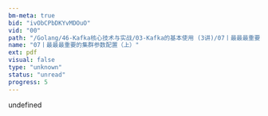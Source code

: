 ```yaml
---
bm-meta: true
bid: "ivObCPbDKYvMDOuO"
vid: "00"
path: "/Golang/46-Kafka核心技术与实战/03-Kafka的基本使用 (3讲)/07丨最最最重要的集群参数配置（上）.pdf"
name: "07丨最最最重要的集群参数配置（上）"
ext: pdf
visual: false
type: "unknown"
status: "unread"
progress: 5
---
```

undefined
